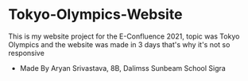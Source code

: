 # Tokyo-Olympics-Website
This is my website project for the E-Confluence 2021, topic was Tokyo Olympics and the website was made in 3 days that's why it's not so responsive

- Made By Aryan Srivastava, 8B, Dalimss Sunbeam School Sigra
